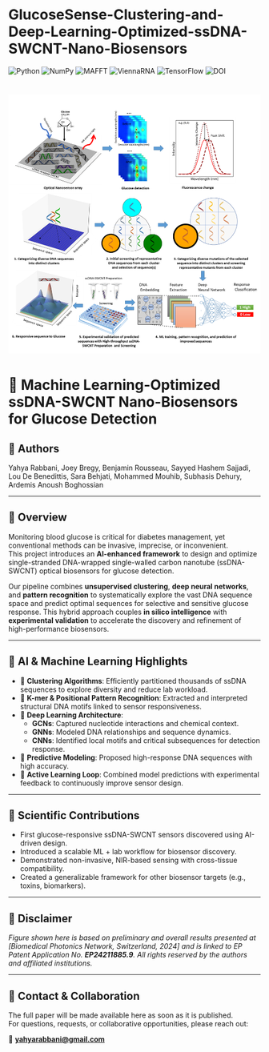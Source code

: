 # GlucoseSense-Clustering-and-Deep-Learning-Optimized-ssDNA-SWCNT-Nano-Biosensors
![Python](https://img.shields.io/badge/python-3.x-blue.svg)
![NumPy](https://img.shields.io/badge/numpy-supported-blue)
![MAFFT](https://img.shields.io/badge/MAFFT-clustering-orange)
![ViennaRNA](https://img.shields.io/badge/ViennaRNA-RNAfold-brightgreen)
![TensorFlow](https://img.shields.io/badge/TensorFlow-2.x-FF6F00)
![DOI](https://zenodo.org/badge/DOI_NUMBER.svg)


# ![Overview](images/Picture1.png)

# 🚀 Machine Learning-Optimized ssDNA-SWCNT Nano-Biosensors for Glucose Detection

## 👥 Authors  
Yahya Rabbani, Joey Bregy, Benjamin Rousseau, Sayyed Hashem Sajjadi, Lou De Benedittis, Sara Behjati, Mohammed Mouhib, Subhasis Dehury, Ardemis Anoush Boghossian

---

## 📘 Overview  
Monitoring blood glucose is critical for diabetes management, yet conventional methods can be invasive, imprecise, or inconvenient.  
This project introduces an **AI-enhanced framework** to design and optimize single-stranded DNA-wrapped single-walled carbon nanotube (ssDNA-SWCNT) optical biosensors for glucose detection.

Our pipeline combines **unsupervised clustering**, **deep neural networks**, and **pattern recognition** to systematically explore the vast DNA sequence space and predict optimal sequences for selective and sensitive glucose response. This hybrid approach couples **in silico intelligence** with **experimental validation** to accelerate the discovery and refinement of high-performance biosensors.

---

## 🧠 AI & Machine Learning Highlights  
- 🔹 **Clustering Algorithms**: Efficiently partitioned thousands of ssDNA sequences to explore diversity and reduce lab workload.  
- 🔹 **K-mer & Positional Pattern Recognition**: Extracted and interpreted structural DNA motifs linked to sensor responsiveness.  
- 🔹 **Deep Learning Architecture**:
  - **GCNs**: Captured nucleotide interactions and chemical context.
  - **GNNs**: Modeled DNA relationships and sequence dynamics.
  - **CNNs**: Identified local motifs and critical subsequences for detection response.  
- 🔹 **Predictive Modeling**: Proposed high-response DNA sequences with high accuracy.  
- 🔹 **Active Learning Loop**: Combined model predictions with experimental feedback to continuously improve sensor design.

---

## 🧪 Scientific Contributions  
- First glucose-responsive ssDNA-SWCNT sensors discovered using AI-driven design.  
- Introduced a scalable ML + lab workflow for biosensor discovery.  
- Demonstrated non-invasive, NIR-based sensing with cross-tissue compatibility.  
- Created a generalizable framework for other biosensor targets (e.g., toxins, biomarkers).  

---

## 📌 Disclaimer  
*Figure shown here is based on preliminary and overall results presented at [Biomedical Photonics Network, Switzerland, 2024] and is linked to EP Patent Application No. **EP24211885.9**. All rights reserved by the authors and affiliated institutions.*

---

## 📨 Contact & Collaboration  
The full paper will be made available here as soon as it is published.  
For questions, requests, or collaborative opportunities, please reach out:

📧 **yahyarabbani@gmail.com**
